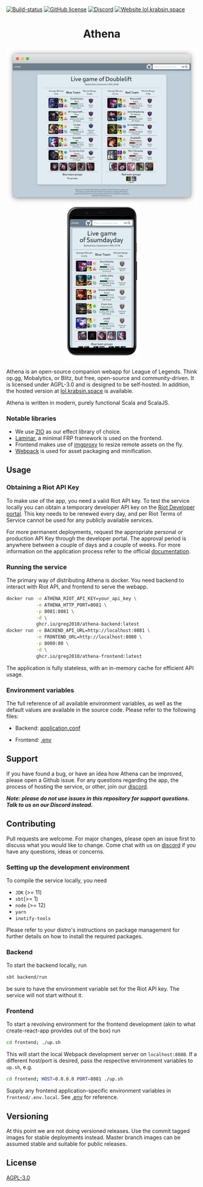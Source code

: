 [![Build-status](https://drone.greg2010.me/api/badges/greg2010/Athena/status.svg)](https://drone.greg2010.me/greg2010/Athena/)
[![GitHub license](https://img.shields.io/github/license/greg2010/Athena.svg)](https://github.com/greg2010/Athena/blob/master/LICENSE)
[![Discord](https://img.shields.io/discord/813694839450763304.svg?label=&logo=discord&logoColor=ffffff&color=7389D8&labelColor=6A7EC2)](https://discord.gg/VMTW7MfnRN)
[![Website lol.krabsin.space](https://img.shields.io/website-up-down-green-red/https/lol.krabsin.space.svg)][discord-invite-link]

<div align="center">
<h1>Athena</h1>
<a href="https://lol.krabsin.space">
  <img align="middle" src="images/screenshot-framed.png" alt="Athena Screenshot" width="600px">
</a>
<a href="https://lol.krabsin.space">
  <img align="middle" src="images/screenshot-mobile-framed.png" alt="Athena Screenshot Mobile" width="200px">
</a>
</div>

Athena is an open-source companion webapp for League of Legends. Think op.gg, Mobalytics, or Blitz, but free,
open-source and community-driven. It is licensed under AGPL-3.0 and is designed to be self-hosted. In addition, the
hosted version at [lol.krabsin.space](https://lol.krabsin.space) is available.

Athena is written in modern, purely functional Scala and ScalaJS.

### Notable libraries

- We use [ZIO](https://github.com/zio/zio) as our effect library of choice.
- [Laminar](https://github.com/raquo/Laminar), a minimal FRP framework is used on the frontend.
- Frontend makes use of [imgproxy](https://github.com/imgproxy/imgproxy) to resize remote assets on the fly.
- [Webpack](https://github.com/webpack/webpack) is used for asset packaging and minification.

## Usage

### Obtaining a Riot API Key

To make use of the app, you need a valid Riot API key. To test the service locally you can obtain a temporary developer
API key on the [Riot Developer portal](https://developer.riotgames.com/). This key needs to be renewed every day, and
per Riot Terms of Service cannot be used for any publicly available services.

For more permanent deployments, request the appropriate personal or production API Key through the developer portal. The
approval period is anywhere between a couple of days and a couple of weeks. For more information on the application
process refer to the
official [documentation](https://developer.riotgames.com/docs/portal#product-registration_application-process).

### Running the service

The primary way of distributing Athena is docker. You need backend to interact with Riot API, and frontend to serve the
webapp.

```bash
docker run -e ATHENA_RIOT_API_KEY=your_api_key \
           -e ATHENA_HTTP_PORT=8081 \
           -p 8081:8081 \
           -d \
           ghcr.io/greg2010/athena-backend:latest
docker run -e BACKEND_API_URL=http://localhost:8081 \
           -e FRONTEND_URL=http://localhost:8080 \
           -p 8080:80 \
           -d \
           ghcr.io/greg2010/athena-frontend:latest
```

The application is fully stateless, with an in-memory cache for efficient API usage.

### Environment variables

The full reference of all available environment variables, as well as the default values are available in the source
code. Please refer to the following files:

- Backend:
  [application.conf](https://github.com/greg2010/Athena/blob/master/backend/src/main/resources/application.conf)

- Frontend: [.env](https://github.com/greg2010/Athena/blob/master/frontend/.env)

## Support

If you have found a bug, or have an idea how Athena can be improved, please open a Github issue. For any questions regarding the
app, the process of hosting the service, or other, join our [discord][discord-invite-link].

***Note: please do not use issues in this repository for support questions. Talk to us on our Discord instead.***

## Contributing

Pull requests are welcome. For major changes, please open an issue first to discuss what you would like to change. Come
chat with us on [discord][discord-invite-link] if you have any questions, ideas or concerns.

### Setting up the development environment

To compile the service locally, you need

- `JDK` (>= 11)
- `sbt`(>= 1)
- `node` (>= 12)
- `yarn`
- `inotify-tools`

Please refer to your distro's instructions on package management for further details on how to install the required
packages.

### Backend

To start the backend locally, run

```bash
sbt backend/run
```

be sure to have the environment variable set for the Riot API key. The service will not start without it.

### Frontend

To start a revolving environment for the frontend development (akin to what create-react-app provides out of the box)
run

```bash
cd frontend; ./up.sh
```

This will start the local Webpack development server on `localhost:8080`. If a different host/port is desired, pass the
respective environment variables to `up.sh`, e.g.

```bash
cd frontend; HOST=0.0.0.0 PORT=8081 ./up.sh
```

Supply any frontend application-specific environment variables in `frontend/.env.local`.
See [.env](https://github.com/greg2010/Athena/blob/master/frontend/.env) for reference.

## Versioning

At this point we are not doing versioned releases. Use the commit tagged images for stable deployments instead. Master
branch images can be assumed stable and suitable for public releases.

## License

[AGPL-3.0](https://choosealicense.com/licenses/agpl-3.0/)


[discord-invite-link]: https://discord.gg/VMTW7MfnRN

